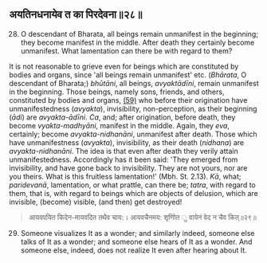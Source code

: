 ## अयतिनधनायेव त का पिरदेवना॥२८॥

28. O descendant of Bharata, all beings remain unmanifest in the beginning; they become manifest in the middle. After death they certainly become unmanifest. What lamentation can there be with regard to them?

It is not reasonable to grieve even for beings which are constituted by bodies and organs, since 'all beings remain unmanifest' etc. (*Bhārata*, O descendant of Bharata;) *bhūtāni*, all beings, *avyaktādīni*, remain unmanifest in the beginning. Those beings, namely sons, friends, and others, constituted by bodies and organs, [\(59\)](#page--1-0) who before their origination have unmanifestedness (*avyakta*), invisibility, non-perception, as their beginning (*ādi*) are *avyakta-ādīni*. *Ca*, and; after origination, before death, they become *vyakta-madhyāni*, manifest in the middle. Again, they *eva*, certainly; become *avyakta-nidhanāni*, unmanifest after death. Those which have unmanifestness (*avyakta*), invisibility, as their death (*nidhana*) are *avyakta-nidhanāni*. The idea is that even after death they verily attain unmanifestedness. Accordingly has it been said: 'They emerged from invisibility, and have gone back to invisibility. They are not yours, nor are you theirs. What is this fruitless lamentation!' (Mbh. St. 2.13). *Kā*, what; *paridevanā*, lamentation, or what prattle, can there be; *tatra*, with regard to them, that is, with regard to beings which are objects of delusion, which are invisible, (become) visible, (and then) get destroyed!

> आयवपयित किदेन-मायवदित तथैव चाय:। आयवचैनमय: शृणोित ु वायेनं वेद न चैव कित्॥२९॥

29. Someone visualizes It as a wonder; and similarly indeed, someone else talks of It as a wonder; and someone else hears of It as a wonder. And someone else, indeed, does not realize It even after hearing about It.